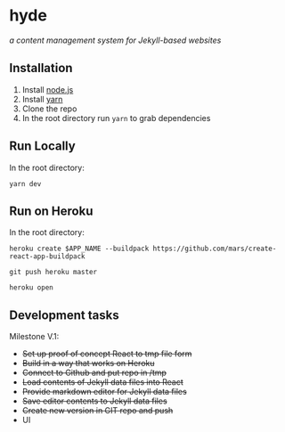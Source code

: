 # hyde
_a content management system for Jekyll-based websites_

## Installation

1. Install [node.js](https://nodejs.org/en/download/)
2. Install [yarn](https://yarnpkg.com/en/)
2. Clone the repo
3. In the root directory run `yarn` to grab dependencies

## Run Locally

In the root directory:

`yarn dev`

## Run on Heroku

In the root directory:

```
heroku create $APP_NAME --buildpack https://github.com/mars/create-react-app-buildpack

git push heroku master

heroku open

```

## Development tasks

Milestone V.1:

- ~~Set up proof of concept React to tmp file form~~
- ~~Build in a way that works on Heroku~~
- ~~Connect to Github and put repo in /tmp~~
- ~~Load contents of Jekyll data files into React~~
- ~~Provide markdown editor for Jekyll data files~~
- ~~Save editor contents to Jekyll data files~~
- ~~Create new version in GIT repo and push~~
- UI
